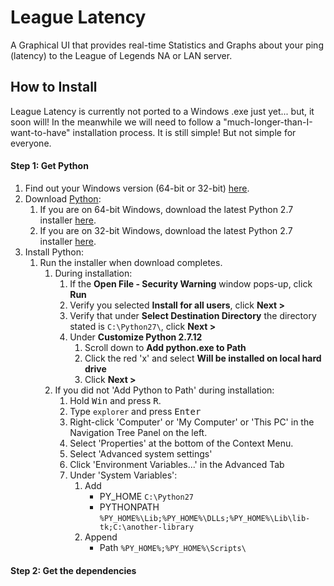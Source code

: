 # League Latency

A Graphical UI that provides real-time Statistics and Graphs about your ping (latency) to the League of Legends NA or LAN server.

## How to Install
League Latency is currently not ported to a Windows .exe just yet... but, it soon will!
In the meanwhile we will need to follow a "much-longer-than-I-want-to-have" installation process.
It is still simple! But not simple for everyone.

#### Step 1: Get Python
1. Find out your Windows version (64-bit or 32-bit) [here](https://support.microsoft.com/en-us/help/13443/windows-which-operating-system).
2. Download [Python](https://www.python.org/):
    1. If you are on 64-bit Windows, download the latest Python 2.7 installer [here](https://www.python.org/ftp/python/2.7.12/python-2.7.12.amd64.msi).
    2. If you are on 32-bit Windows, download the latest Python 2.7 installer [here](https://www.python.org/ftp/python/2.7.12/python-2.7.12.msi).
3. Install Python:
    1. Run the installer when download completes.
        1. During installation:
            1. If the **Open File - Security Warning** window pops-up, click **Run**
            2. Verify you selected **Install for all users**, click **Next >**
            3. Verify that under **Select Destination Directory** the directory stated is `C:\Python27\`, click **Next >**
            4. Under **Customize Python 2.7.12** 
                1. Scroll down to **Add python.exe to Path**
                2. Click the red 'x' and select **Will be installed on local hard drive**
                3. Click **Next >**
        2. If you did not 'Add Python to Path' during installation:
            1. Hold <kbd>Win</kbd> and press <kbd>R</kbd>.
            2. Type `explorer` and press <kbd>Enter</kbd>
            3. Right-click 'Computer' or 'My Computer' or 'This PC' in the Navigation Tree Panel on the left.
            4. Select 'Properties' at the bottom of the Context Menu.
            5. Select 'Advanced system settings'
            6. Click 'Environment Variables...' in the Advanced Tab
            7. Under 'System Variables':
                1. Add
                    * PY_HOME
                    `C:\Python27`
                    * PYTHONPATH
                    `%PY_HOME%\Lib;%PY_HOME%\DLLs;%PY_HOME%\Lib\lib-tk;C:\another-library`
                2. Append
                    * Path
                    `%PY_HOME%;%PY_HOME%\Scripts\`
#### Step 2: Get the dependencies
